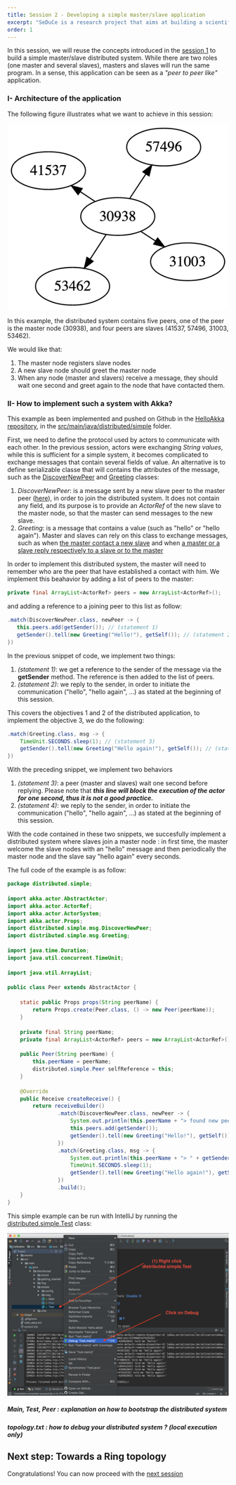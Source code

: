 ```yaml
---
title: Session 2 - Developing a simple master/slave application
excerpt: "SeDuCe is a research project that aims at building a scientific testbed to enable the study of both thermal and power management aspects in datacenters."
order: 1
---
```


<style>
#java-and-akka {
    font-size: 3em;
    color: white;
}

.feature {
    color: white;
}
</style>

In this session, we will reuse the concepts introduced in the [session
1](/session1) to build a simple master/slave distributed system. While
there are two roles (one master and several slaves), masters and
slaves will run the same program. In a sense, this application can be
seen as a _"peer to peer like"_ application.

### I- Architecture of the application

The following figure illustrates what we want to achieve in this session:

![/assets/img/session2/master_slave.png](/assets/img/session2/master_slave.png)

In this example, the distributed system contains five peers, one of the peer is the master node (30938), and four peers are slaves (41537, 57496, 31003, 53462).

We would like that:
1. The master node registers slave nodes
2. A new slave node should greet the master node
3. When any node (master and slavers) receive a message, they should wait one second and greet again to the node that have contacted them.


### II- How to implement such a system with Akka?

This example as been implemented and pushed on Github in the [HelloAkka repository](https://github.com/badock/HelloAkka), in the [src/main/java/distributed/simple](https://github.com/badock/HelloAkka/tree/master/src/main/java/distributed/simple) folder.

First, we need to define the protocol used by actors to communicate with each other. In the previous session, actors were exchanging _String values_, while this is sufficient for a simple system, it becomes complicated to exchange messages that contain several fields of value. An alternative is to define serializable classe that will contains the attributes of the message, such as the [DiscoverNewPeer](https://github.com/badock/HelloAkka/blob/master/src/main/java/distributed/simple/msg/DiscoverNewPeer.java) and [Greeting](https://github.com/badock/HelloAkka/blob/master/src/main/java/distributed/simple/msg/Greeting.java) classes:

1. _DiscoverNewPeer_: is a message sent by a new slave peer to the
   master peer
   ([here](https://github.com/badock/HelloAkka/blob/master/src/main/java/distributed/simple/Main.java#L51)),
   in order to join the distributed system. It does not contain any
   field, and its purpose is to provide an _ActorRef_ of the new slave
   to the master node, so that the master can send messages to the new
   slave.
2. _Greeting_: is a message that contains a value (such as "hello" or
   "hello again"). Master and slaves can rely on this class to
   exchange messages, such as when [the master contact a new
   slave](https://github.com/badock/HelloAkka/blob/master/src/main/java/distributed/simple/Peer.java#L59)
   and when [a master or a slave reply respectively to a slave or to
   the
   master](https://github.com/badock/HelloAkka/blob/master/src/main/java/distributed/simple/Peer.java#L64)

In order to implement this distributed system, the master will need to remember who are the peer that have established a contact with him. We implement this beahavior by adding a list of peers to the master:

```java
private final ArrayList<ActorRef> peers = new ArrayList<ActorRef>();
```

and adding a reference to a joining peer to this list as follow:
```java
.match(DiscoverNewPeer.class, newPeer -> {
   this.peers.add(getSender()); // (statement 1)
   getSender().tell(new Greeting("Hello!"), getSelf()); // (statement 2)
})
```

In the previous snippet of code, we implement two things:
1. _(statement 1)_: we get a reference to the sender of the message via the
   __getSender__ method. The reference is then added to the list of
   peers.
2. _(statement 2)_: we reply to the sender, in order to initiate the communication ("hello", "hello again", ...) as stated at the beginning of this session.

This covers the objectives 1 and 2 of the distributed application, to implement the objective 3, we do the following:

```java
.match(Greeting.class, msg -> {
    TimeUnit.SECONDS.sleep(1); // (statement 3)
    getSender().tell(new Greeting("Hello again!"), getSelf()); // (statement 4)
})
```

With the preceding snippet, we implement two behaviors
1. _(statement 3)_: a peer (master and slaves) wait one second before replying. Please note that ___this line will block the execution of the actor for one second, thus it is not a good practice.___
2. _(statement 4)_: we reply to the sender, in order to initiate the communication ("hello", "hello again", ...) as stated at the beginning of this session.

With the code contained in these two snippets, we succesfully
implement a distributed system where slaves join a master node : in
first time, the master welcome the slave nodes with an "hello" message
and then periodically the master node and the slave say "hello again"
every seconds.

The full code of the example is as follow:

```java
package distributed.simple;

import akka.actor.AbstractActor;
import akka.actor.ActorRef;
import akka.actor.ActorSystem;
import akka.actor.Props;
import distributed.simple.msg.DiscoverNewPeer;
import distributed.simple.msg.Greeting;

import java.time.Duration;
import java.util.concurrent.TimeUnit;

import java.util.ArrayList;

public class Peer extends AbstractActor {

    static public Props props(String peerName) {
        return Props.create(Peer.class, () -> new Peer(peerName));
    }

    private final String peerName;
    private final ArrayList<ActorRef> peers = new ArrayList<ActorRef>();

    public Peer(String peerName) {
        this.peerName = peerName;
        distributed.simple.Peer selfReference = this;
    }

    @Override
    public Receive createReceive() {
        return receiveBuilder()
                .match(DiscoverNewPeer.class, newPeer -> {
                    System.out.println(this.peerName + "> found new peer: " + getSender());
                    this.peers.add(getSender());
                    getSender().tell(new Greeting("Hello!"), getSelf());
                })
                .match(Greeting.class, msg -> {
                    System.out.println(this.peerName + "> " + getSender() + " told me '" + msg.message + "'");
                    TimeUnit.SECONDS.sleep(1);
                    getSender().tell(new Greeting("Hello again!"), getSelf());
                })
                .build();
    }
}

```

This simple example can be run with IntelliJ by running the [distributed.simple.Test](https://github.com/badock/HelloAkka/blob/master/src/main/java/distributed/simple/Test.java) class:

![/assets/img/session2/run_test_class.png](/assets/img/session2/run_test_class.png)

##### Main, Test, Peer : explanation on how to bootstrap the distributed system

##### topology.txt : how to debug your distributed system ? (local execution only)

## Next step: Towards a Ring topology

Congratulations! You can now proceed with the [next session](/session3)
